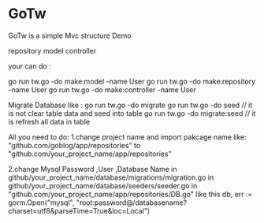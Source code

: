 # GoTw
GoTw is a simple Mvc structure Demo

repository
model
controller

your can do :

go run tw.go -do make:model -name User
go run tw.go -do make:repository -name User
go run tw.go -do make:controller -name User

Migrate Database like :
go run tw.go -do migrate
go run tw.go -do seed      // it is not clear table data and seed into table
go run tw.go -do migrate:seed // it is refresh all data in table



All you need to do:
1.change project name  and import pakcage name like:
  	"github.com/goblog/app/repositories"  to 	"github.com/your_project_name/app/repositories"

2.change Mysql Password ,User ,Database Name
  in  github/your_project_name/database/migrations/migration.go
  in  github/your_project_name/database/seeders/seeder.go
  in	"github.com/your_project_name/app/repositories/DB.go"
   like this
   	db, err := gorm.Open("mysql", "root:password@/databasename?charset=utf8&parseTime=True&loc=Local")
  






